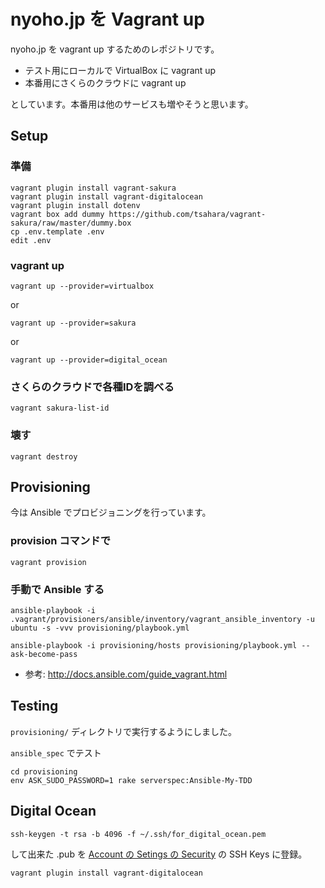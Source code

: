 nyoho.jp を Vagrant up
================

nyoho.jp を vagrant up するためのレポジトリです。

- テスト用にローカルで VirtualBox に vagrant up
- 本番用にさくらのクラウドに vagrant up

としています。本番用は他のサービスも増やそうと思います。

## Setup

### 準備

```
vagrant plugin install vagrant-sakura
vagrant plugin install vagrant-digitalocean
vagrant plugin install dotenv
vagrant box add dummy https://github.com/tsahara/vagrant-sakura/raw/master/dummy.box
cp .env.template .env
edit .env
```

### vagrant up

```
vagrant up --provider=virtualbox
```

or

```
vagrant up --provider=sakura
```

or

```
vagrant up --provider=digital_ocean
```

### さくらのクラウドで各種IDを調べる
```
vagrant sakura-list-id
```

### 壊す
```
vagrant destroy
```

## Provisioning

今は Ansible でプロビジョニングを行っています。

### provision コマンドで
```
vagrant provision
```

### 手動で Ansible する
```
ansible-playbook -i .vagrant/provisioners/ansible/inventory/vagrant_ansible_inventory -u ubuntu -s -vvv provisioning/playbook.yml
```

```
ansible-playbook -i provisioning/hosts provisioning/playbook.yml --ask-become-pass
```

- 参考: http://docs.ansible.com/guide_vagrant.html


## Testing

`provisioning/` ディレクトリで実行するようにしました。

`ansible_spec` でテスト

```
cd provisioning
env ASK_SUDO_PASSWORD=1 rake serverspec:Ansible-My-TDD
```

## Digital Ocean

```
ssh-keygen -t rsa -b 4096 -f ~/.ssh/for_digital_ocean.pem
```

して出来た .pub を [Account の Setings の Security](https://cloud.digitalocean.com/settings/security) の SSH Keys に登録。

```
vagrant plugin install vagrant-digitalocean
```
